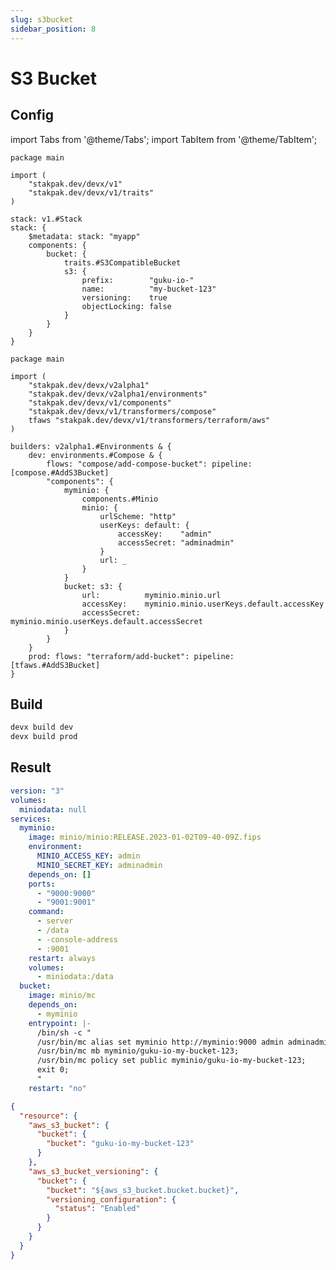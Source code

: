```yaml
---
slug: s3bucket
sidebar_position: 8
---
```


# S3 Bucket

## Config

import Tabs from '@theme/Tabs';
import TabItem from '@theme/TabItem';

<Tabs>
  <TabItem value="stack.cue" label="stack.cue" default>

```cue
package main

import (
	"stakpak.dev/devx/v1"
	"stakpak.dev/devx/v1/traits"
)

stack: v1.#Stack
stack: {
	$metadata: stack: "myapp"
	components: {
		bucket: {
			traits.#S3CompatibleBucket
			s3: {
				prefix:        "guku-io-"
				name:          "my-bucket-123"
				versioning:    true
				objectLocking: false
			}
		}
	}
}
```

  </TabItem>
  <TabItem value="builder.cue" label="builder.cue">

```cue
package main

import (
	"stakpak.dev/devx/v2alpha1"
	"stakpak.dev/devx/v2alpha1/environments"
	"stakpak.dev/devx/v1/components"
	"stakpak.dev/devx/v1/transformers/compose"
	tfaws "stakpak.dev/devx/v1/transformers/terraform/aws"
)

builders: v2alpha1.#Environments & {
	dev: environments.#Compose & {
		flows: "compose/add-compose-bucket": pipeline: [compose.#AddS3Bucket]
		"components": {
			myminio: {
				components.#Minio
				minio: {
					urlScheme: "http"
					userKeys: default: {
						accessKey:    "admin"
						accessSecret: "adminadmin"
					}
					url: _
				}
			}
			bucket: s3: {
				url:          myminio.minio.url
				accessKey:    myminio.minio.userKeys.default.accessKey
				accessSecret: myminio.minio.userKeys.default.accessSecret
			}
		}
	}
	prod: flows: "terraform/add-bucket": pipeline: [tfaws.#AddS3Bucket]
}
```

  </TabItem>
</Tabs>

## Build

```bash
devx build dev
devx build prod
```

## Result

<Tabs>
  <TabItem value="Dev" label="Dev" default>

```yaml title="docker-compose.yml"
version: "3"
volumes:
  miniodata: null
services:
  myminio:
    image: minio/minio:RELEASE.2023-01-02T09-40-09Z.fips
    environment:
      MINIO_ACCESS_KEY: admin
      MINIO_SECRET_KEY: adminadmin
    depends_on: []
    ports:
      - "9000:9000"
      - "9001:9001"
    command:
      - server
      - /data
      - -console-address
      - :9001
    restart: always
    volumes:
      - miniodata:/data
  bucket:
    image: minio/mc
    depends_on:
      - myminio
    entrypoint: |-
      /bin/sh -c "
      /usr/bin/mc alias set myminio http://myminio:9000 admin adminadmin;
      /usr/bin/mc mb myminio/guku-io-my-bucket-123;
      /usr/bin/mc policy set public myminio/guku-io-my-bucket-123;
      exit 0;
      "
    restart: "no"
```

  </TabItem>
  <TabItem value="Prod Terraform" label="Prod Terraform">

```json title="/build/prod/terraform/generated.tf.json"
{
  "resource": {
    "aws_s3_bucket": {
      "bucket": {
        "bucket": "guku-io-my-bucket-123"
      }
    },
    "aws_s3_bucket_versioning": {
      "bucket": {
        "bucket": "${aws_s3_bucket.bucket.bucket}",
        "versioning_configuration": {
          "status": "Enabled"
        }
      }
    }
  }
}
```

  </TabItem>

</Tabs>